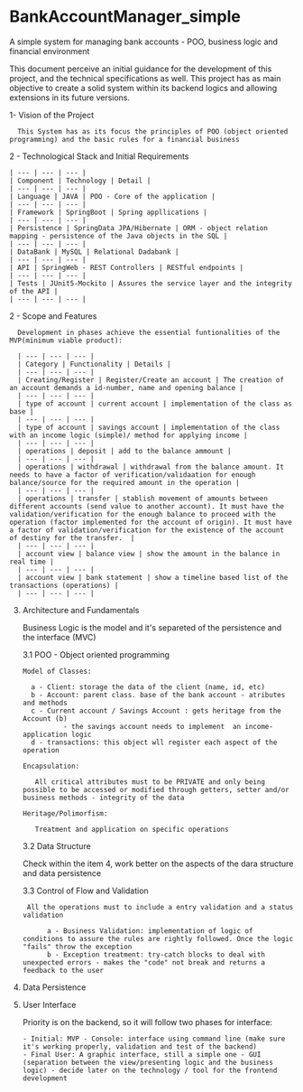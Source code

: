 # BankAccountManager_simple
A simple system for  managing bank accounts - POO, business logic and financial environment 

  This document perceive an initial guidance for the development of this project, and the technical specifications as well. This project has as main objective to create a solid system within its backend logics and allowing extensions in its future versions.

  1- Vision of the Project

      This System has as its focus the principles of POO (object oriented programming) and the basic rules for a financial business 

  2 - Technological Stack and Initial Requirements 

    | --- | --- | --- |
    | Component | Technology | Detail |
    | --- | --- | --- |
    | Language | JAVA | POO - Core of the application |
    | --- | --- | --- |
    | Framework | SpringBoot | Spring appllications |
    | --- | --- | --- |
    | Persistence | SpringData JPA/Hibernate | ORM - object relation mapping - persistence of the Java objects in the SQL |
    | --- | --- | --- |
    | DataBank | MySQL | Relational Dadabank |
    | --- | --- | --- |
    | API | SpringWeb - REST Controllers | RESTful endpoints |
    | --- | --- | --- |
    | Tests | JUnit5-Mockito | Assures the service layer and the integrity of the API |
    | --- | --- | --- |
    
  2 - Scope and Features

      Development in phases achieve the essential funtionalities of the MVP(minimum viable product):

      | --- | --- | --- |  
      | Category | Functionality | Details |
      | --- | --- | --- |
      | Creating/Register | Register/Create an account | The creation of an account demands a id-number, name and opening balance |
      | --- | --- | --- |
      | type of account | current account | implementation of the class as base |
      | --- | --- | --- |
      | type of account | savings account | implementation of the class with an income logic (simple)/ method for applying income |
      | --- | --- | --- |
      | operations | deposit | add to the balance ammount |
      | --- | --- | --- |
      | operations | withdrawal | withdrawal from the balance amount. It needs to have a factor of verification/validaation for enough balance/source for the required amount in the operation |
      | --- | --- | --- |
      | operations | transfer | stablish movement of amounts between different accounts (send value to another account). It must have the validation/verification for the enough balance to proceed with the operation (factor implemented for the account of origin). It must have a factor of validation/verification for the existence of the account of destiny for the transfer.  |
      | --- | --- | --- |
      | account view | balance view | show the amount in the balance in real time |
      | --- | --- | --- |
      | account view | bank statement | show a timeline based list of the transactions (operations) |
      | --- | --- | --- |

  3. Architecture and Fundamentals

      Business Logic is the model and it's separeted of the persistence and the interface (MVC)

     3.1 POO - Object oriented programming

         Model of Classes:
     
           a - Client: storage the data of the client (name, id, etc)
           b - Account: parent class. base of the bank account - atributes and methods
           c - Current account / Savings Account : gets heritage from the Account (b)
                   - the savings account needs to implement  an income-application logic
           d - transactions: this object wll register each aspect of the operation

         Encapsulation:

            All critical attributes must to be PRIVATE and only being possible to be accessed or modified through getters, setter and/or business methods - integrity of the data

         Heritage/Polimorfism:

            Treatment and application on specific operations

     3.2 Data Structure

      Check within the item 4, work better on the aspects of the dara structure and data persistence
     
     3.3 Control of Flow and Validation

          All the operations must to include a entry validation and a status validation

               a - Business Validation: implementation of logic of conditions to assure the rules are rightly followed. Once the logic "fails" throw the exception
               b - Exception treatment: try-catch blocks to deal with unexpected errors - makes the "code" not break and returns a feedback to the user

  5. Data Persistence
  6. User Interface

     Priority is on the backend, so it will follow two phases for interface:

         - Initial: MVP - Console: interface using command line (make sure it's working properly, validation and test of the backend)
         - Final User: A graphic interface, still a simple one - GUI (separation between the view/presenting logic and the business logic) - decide later on the technology / tool for the frontend development 
     


         
  
